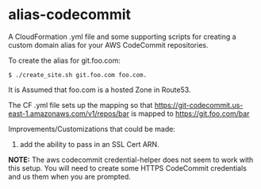 # alias-codecommit
A CloudFormation .yml file and some supporting scripts for creating a custom domain alias for your AWS CodeCommit repositories.

To create the alias for git.foo.com:
``` console
$ ./create_site.sh git.foo.com foo.com.
```

It is Assumed that foo.com is a hosted Zone in Route53.

The CF .yml file sets up the mapping so that 
https://git-codecommit.us-east-1.amazonaws.com/v1/repos/bar is mapped to https://git.foo.com/bar

Improvements/Customizations that could be made:

1. add the ability to pass in an SSL Cert ARN.

**NOTE:**
The aws codecommit credential-helper does not seem to work with this setup.  You will need to create
some HTTPS CodeCommit credentials and us them when you are prompted.
